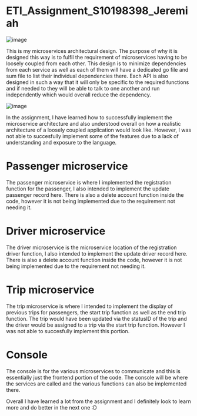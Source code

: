 # ETI_Assignment_S10198398_Jeremiah

![image](https://user-images.githubusercontent.com/93190183/145713668-c907cc4a-438f-48fc-9473-dedefe1a8ba8.png)

This is my microservices architectural design. The purpose of why it is designed this way is to fulfil the requirement of microservices having to be loosely coupled from each other. This design is to minimize dependencies from each service as well as each of them will have a dedicated go file and sum file to list their individual dependencies there. Each API is also designed in such a way that it will only be specific to the required functions and if needed to they will be able to talk to one another and run independently which would overall reduce the dependency. 

![image](https://user-images.githubusercontent.com/93190183/145713800-49d8cdbe-fc80-4d44-8070-8712873dc82e.png)

In the assignment, I have learned how to successfully implement the microservice architecture and also understood overall on how a realistic architecture of a loosely coupled application would look like. However, I was not able to succesfully implement some of the features due to a lack of understanding and exposure to the language.

# Passenger microservice
The passenger microservice is where I implemented the registration function for the passenger, I also intended to implement the update passenger record here. There is also a delete account function inside the code, however it is not being implemented due to the requirement not needing it.

# Driver microservice

The driver microservice is the microservice location of the registration driver function, I also intended to implement the update driver record here. There is also a delete account function inside the code, however it is not being implemented due to the requirement not needing it.

# Trip microservice

The trip microservice is where I intended to implement the display of previous trips for passengers, the start trip function as well as the end trip function. The trip would have been updated via the statusID of the trip and the driver would be assigned to a trip via the start trip function. However I was not able to succesfully implement this portion.

# Console

The console is for the various microservices to communicate and this is essentially just the frontend portion of the code. The console will be where the services are called and the various functions can also be implemented there.

Overall I have learned a lot from the assignment and I definitely look to learn more and do better in the next one :D
